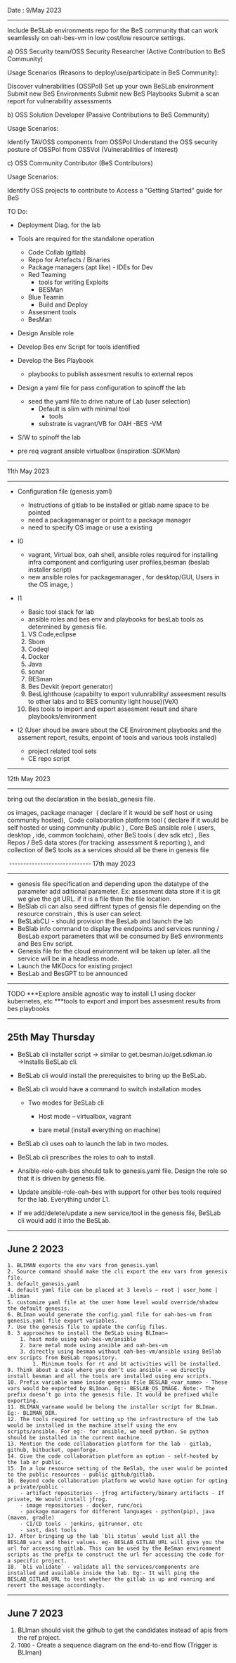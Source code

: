 
Date : 9/May 2023

-----------------------
Include  BeSLab environments repo for the BeS community that can work seamlessly on oah-bes-vm in low cost/low resource settings.



a) OSS Security team/OSS Security Researcher (Active Contribution to BeS Community)

Usage Scenarios (Reasons to deploy/use/participate in BeS Community):

Discover vulnerabilities (OSSPoI)
Set up your own BeSLab environment
Submit new BeS Environments
Submit new BeS Playbooks
Submit a scan report for vulnerability assessments
 

b) OSS Solution Developer (Passive Contributions to BeS Community)

Usage Scenarios:

Identify TAVOSS components from OSSPoI
Understand the OSS security posture of OSSPoI from OSSVoI (Vulnerabilities of Interest)
 

c) OSS Community Contributor (BeS Contributors)

Usage Scenarios:

Identify OSS projects to contribute to
Access a "Getting Started" guide for BeS

TO Do:
- Deployment Diag. for the lab

- Tools are required for the standalone operation
     - Code Collab (gitlab)
     - Repo for Artefacts / Binaries
     - Package managers (apt like)
      - IDEs for Dev
     - Red Teaming
        - tools for writing Exploits
        - BESMan
     - Blue Teamin
        - Build and Deploy
     - Assesment tools
     - BesMan
- Design Ansible role
- Develop Bes env Script for tools identified
- Develop the Bes Playbook
  - playbooks to publish assesment results to external repos   
- Design a yaml file for pass configuration to spinoff the lab
    - seed the yaml file to drive nature of Lab (user selection)
        - Default is slim with minimal tool
            - tools
        - substrate is vagrant/VB for OAH -BES -VM
- S/W to spinoff the lab
- pre req vagrant ansible virtualbox (inspiration :SDKMan)
------------------------------
11th May 2023

------------------------------
- Configuration file (genesis.yaml)
  - Instructions of gitlab to be installed or gitlab name space to be pointed
  - need a packagemanager or point to a package manager
  - need to specify OS image or use a existing 
- l0
    - vagrant, Virtual box, oah shell, ansible roles required for installing infra component and configuring user profiles,besman (beslab installer script)
    - new ansible roles for packagemanager , for desktop/GUI, Users in the OS image,  )
- l1
    - Basic tool stack for lab 
    - ansible roles and bes env and playbooks for besLab tools as determined by genesis file.
    1. VS Code,eclipse
    2. Sbom
    3. Codeql
    4. Docker
    5. Java
    6. sonar
    7. BESman
    8. Bes Devkit (report generator)
    9. BesLighthouse (capabilty to export vulunrability/ asseesment results to other labs and to BES comunity light house)(VeX)
    10. Bes tools to import and export assesment result and share playbooks/environment

- l2 (User shoud be aware about the CE Environment playbooks and the assement report, results, enpoint of tools and various tools installed)
    - project related tool sets
    - CE repo script

-----------------------------
12th May 2023

-----------------------------

bring out the declaration in the beslab_genesis file. 

os images, package manager  ( declare if it would be self host or using community hosted),  Code collaboration platform tool ( declare if it would be self hosted or using community /public ) , Core BeS ansible role ( users, desktop , ide, common toolchain), other BeS tools ( dev sdk etc) , Bes Repos / BeS data stores (for tracking  assessment & reporting ), and collection of BeS tools as a services should all be there in genesis file

 -----------------------------
 17th may 2023
 
 --------------------
- genesis file specification and depending upon the datatype of the parameter add aditional parameter. Ex: assesment data store if it is git we give the git URL. if it is a file then the file location.
- BeSlab cli can also seed diffrent types of gensis file depending on the resource constrain , this is user can select.
- BeSLabCLI - should provision the BesLab and launch the lab
- BeSlab info command to display the endpoints and services running / BesLab export parameters that will be consumed by BeS environments and Bes Env script.
- Genesis file for the cloud environment will be taken up later. all the service will be in a headless mode.
- Launch the MKDocs for existing project 
- BesLab and BesGPT to be announced
-----------------------
TODO 
***Explore ansible agnostic way to install L1 using docker kubernetes, etc
***tools to export and import bes assesment results from bes playbooks

----
25th May Thursday
----
- BeSLab cli installer script → similar to get.besman.io/get.sdkman.io →Installs BeSLab cli.

- BeSLab cli would install the prerequisites to bring up the BeSLab.

- BeSLab cli would have a command to switch installation modes

  - Two modes for BeSLab cli

      - Host mode – virtualbox, vagrant

      - bare metal (install everything on machine)

- BeSLab cli uses oah to launch the lab in two modes.

- BeSLab cli prescribes the roles to oah to install.

- Ansible-role-oah-bes should talk to genesis.yaml file. Design the role so that it is driven by genesis file.

- Update ansible-role-oah-bes with support for other bes tools required for the lab. Everything under L1.

- If we add/delete/update a new service/tool in the genesis file, BeSLab cli would add it into the BeSLab.

---
June 2 2023
---

    1. BLIMAN exports the env vars from genesis.yaml 
    2. Source command should make the cli export the env vars from genesis file.
    3. default_genesis.yaml
    4. default yaml file can be placed at 3 levels – root | user_home | .bliman
    5. customize yaml file at the user home level would override/shadow the default genesis.
    6. BLIman would generate the config.yaml file for oah-bes-vm from genesis.yaml file export variables.
    7. Use the genesis file to update the config files.
    8. 3 approaches to install the BeSLab using BLIman→ 
        1. host mode using oah-bes-vm/ansible
        2. bare metal mode using ansible and oah-bes-vm
        3. directly using besman without oah-bes-vm/ansible using BeSlab env scripts from BeSLab repository.
            1. Minimum tools for rt and bt activities will be installed.
    9. Think about a case where you don’t use ansible → we directly install besman and all the tools are installed using env scripts.
    10. Prefix variable name inside genesis file BESLAB_<var_name> - These vars would be exported by BLIman. Eg:- BESLAB_OS_IMAGE. Note:- The prefix doesn’t go into the genesis file. It would be prefixed while exporting.
    11. BLIMAN_varname would be belong the installer script for BLIman. Eg:- BLIMAN_DIR.
    12. The tools required for setting up the infrastructure of the lab would be installed in the machine itself using the env scripts/ansible. For eg:- for ansible, we need python. So python should be installed in the current machine.
    13. Mention the code collaboration platform for the lab - gitlab, github, bitbucket, openforge.
    14. Give the code collaboration platform an option - self-hosted by the lab or public.
    15. In a low resource setting of the BeSlab, the user would be pointed to the public resources - public github/gitlab.
    16. Beyond code collaboration platform we would have option for opting a private/public -  
        - artifact repositories - jfrog artifactory/binary artifacts - If private, We would install jfrog.
        - image repositories - docker, runc/oci
        - package managers for different languages - python(pip), java (maven, gradle)
        - CI/CD tools - jenkins, gitrunner, etc
        - sast, dast tools
    17. After bringing up the lab `bli status` would list all the BESLAB_vars and their values. eg- BESLAB_GITLAB_URL will give you the url for accessing gitlab. This can be used by the BeSman environment scripts as the prefix to construct the url for accessing the code for a specific project.
    18. `bli validate` - validate all the services/components are installed and available inside the lab. Eg:- It will ping the BESLAB_GITLAB_URL to test whether the gitlab is up and running and revert the message accordingly.

---
June 7 2023
----
1. BLIman should visit the github to get the candidates instead of apis from the ref project.
2. `TODO` - Create a sequence diagram on the end-to-end flow (Trigger is BLIman)
    
 
